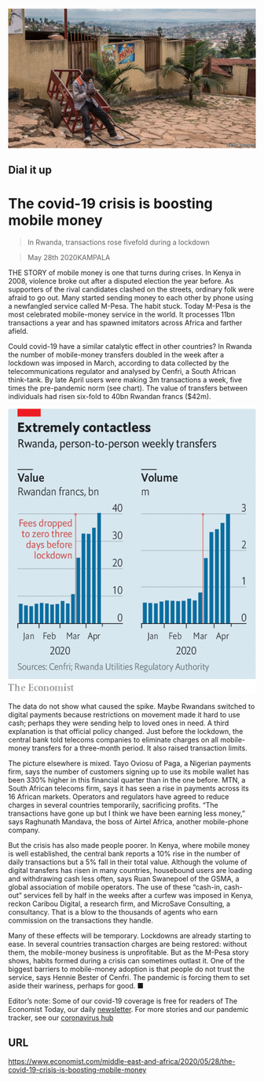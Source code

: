 ![](./images/20200530_MAP501.jpg)

## Dial it up

# The covid-19 crisis is boosting mobile money

> In Rwanda, transactions rose fivefold during a lockdown

> May 28th 2020KAMPALA

THE STORY of mobile money is one that turns during crises. In Kenya in 2008, violence broke out after a disputed election the year before. As supporters of the rival candidates clashed on the streets, ordinary folk were afraid to go out. Many started sending money to each other by phone using a newfangled service called M-Pesa. The habit stuck. Today M-Pesa is the most celebrated mobile-money service in the world. It processes 11bn transactions a year and has spawned imitators across Africa and farther afield.

Could covid-19 have a similar catalytic effect in other countries? In Rwanda the number of mobile-money transfers doubled in the week after a lockdown was imposed in March, according to data collected by the telecommunications regulator and analysed by Cenfri, a South African think-tank. By late April users were making 3m transactions a week, five times the pre-pandemic norm (see chart). The value of transfers between individuals had risen six-fold to 40bn Rwandan francs ($42m).



![](./images/20200530_MAC753.png)

The data do not show what caused the spike. Maybe Rwandans switched to digital payments because restrictions on movement made it hard to use cash; perhaps they were sending help to loved ones in need. A third explanation is that official policy changed. Just before the lockdown, the central bank told telecoms companies to eliminate charges on all mobile-money transfers for a three-month period. It also raised transaction limits.

The picture elsewhere is mixed. Tayo Oviosu of Paga, a Nigerian payments firm, says the number of customers signing up to use its mobile wallet has been 330% higher in this financial quarter than in the one before. MTN, a South African telecoms firm, says it has seen a rise in payments across its 16 African markets. Operators and regulators have agreed to reduce charges in several countries temporarily, sacrificing profits. “The transactions have gone up but I think we have been earning less money,” says Raghunath Mandava, the boss of Airtel Africa, another mobile-phone company.

But the crisis has also made people poorer. In Kenya, where mobile money is well established, the central bank reports a 10% rise in the number of daily transactions but a 5% fall in their total value. Although the volume of digital transfers has risen in many countries, housebound users are loading and withdrawing cash less often, says Ruan Swanepoel of the GSMA, a global association of mobile operators. The use of these “cash-in, cash-out” services fell by half in the weeks after a curfew was imposed in Kenya, reckon Caribou Digital, a research firm, and MicroSave Consulting, a consultancy. That is a blow to the thousands of agents who earn commission on the transactions they handle.

Many of these effects will be temporary. Lockdowns are already starting to ease. In several countries transaction charges are being restored: without them, the mobile-money business is unprofitable. But as the M-Pesa story shows, habits formed during a crisis can sometimes outlast it. One of the biggest barriers to mobile-money adoption is that people do not trust the service, says Hennie Bester of Cenfri. The pandemic is forcing them to set aside their wariness, perhaps for good. ■

Editor’s note: Some of our covid-19 coverage is free for readers of The Economist Today, our daily [newsletter](https://www.economist.com/https://my.economist.com/user#newsletter). For more stories and our pandemic tracker, see our [coronavirus hub](https://www.economist.com//news/2020/03/11/the-economists-coverage-of-the-coronavirus)

## URL

https://www.economist.com/middle-east-and-africa/2020/05/28/the-covid-19-crisis-is-boosting-mobile-money
